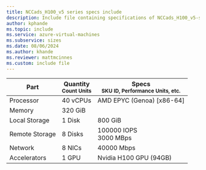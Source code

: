 ```yaml
---
title: NCCads_H100_v5 series specs include
description: Include file containing specifications of NCCads_H100_v5-series VM sizes.
author: kphande
ms.topic: include
ms.service: azure-virtual-machines
ms.subservice: sizes
ms.date: 08/06/2024
ms.author: khande
ms.reviewer: mattmcinnes
ms.custom: include file
---
```

| Part | Quantity <br><sup>Count Units | Specs <br><sup>SKU ID, Performance Units, etc.  |
|---|---|---|
| Processor      |  40 vCPUs     | AMD EPYC (Genoa) [x86-64] |
| Memory         |  320 GiB        |    |
| Local Storage  |  1 Disk         | 800 GiB  |
| Remote Storage |  8 Disks        | 100000 IOPS <br>3000 MBps |
| Network        |  8 NICs        | 40000 Mbps |
| Accelerators   |  1 GPU            | Nvidia H100 GPU (94GB)    |
